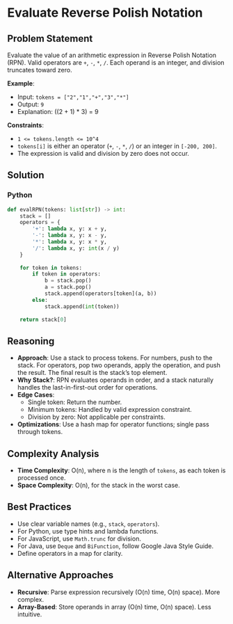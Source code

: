 # Evaluate Reverse Polish Notation

## Problem Statement
Evaluate the value of an arithmetic expression in Reverse Polish Notation (RPN). Valid operators are `+`, `-`, `*`, `/`. Each operand is an integer, and division truncates toward zero.

**Example**:
- Input: `tokens = ["2","1","+","3","*"]`
- Output: `9`
- Explanation: ((2 + 1) * 3) = 9

**Constraints**:
- `1 <= tokens.length <= 10^4`
- `tokens[i]` is either an operator (`+`, `-`, `*`, `/`) or an integer in `[-200, 200]`.
- The expression is valid and division by zero does not occur.

## Solution

### Python
```python
def evalRPN(tokens: list[str]) -> int:
    stack = []
    operators = {
        '+': lambda x, y: x + y,
        '-': lambda x, y: x - y,
        '*': lambda x, y: x * y,
        '/': lambda x, y: int(x / y)
    }
    
    for token in tokens:
        if token in operators:
            b = stack.pop()
            a = stack.pop()
            stack.append(operators[token](a, b))
        else:
            stack.append(int(token))
    
    return stack[0]
```

## Reasoning
- **Approach**: Use a stack to process tokens. For numbers, push to the stack. For operators, pop two operands, apply the operation, and push the result. The final result is the stack’s top element.
- **Why Stack?**: RPN evaluates operands in order, and a stack naturally handles the last-in-first-out order for operations.
- **Edge Cases**:
  - Single token: Return the number.
  - Minimum tokens: Handled by valid expression constraint.
  - Division by zero: Not applicable per constraints.
- **Optimizations**: Use a hash map for operator functions; single pass through tokens.

## Complexity Analysis
- **Time Complexity**: O(n), where n is the length of `tokens`, as each token is processed once.
- **Space Complexity**: O(n), for the stack in the worst case.

## Best Practices
- Use clear variable names (e.g., `stack`, `operators`).
- For Python, use type hints and lambda functions.
- For JavaScript, use `Math.trunc` for division.
- For Java, use `Deque` and `BiFunction`, follow Google Java Style Guide.
- Define operators in a map for clarity.

## Alternative Approaches
- **Recursive**: Parse expression recursively (O(n) time, O(n) space). More complex.
- **Array-Based**: Store operands in array (O(n) time, O(n) space). Less intuitive.